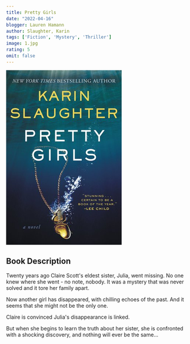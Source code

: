 ```yaml
---
title: Pretty Girls
date: "2022-04-16"
blogger: Lauren Hamann
author: Slaughter, Karin
tags: ['Fiction', 'Mystery', 'Thriller']
image: 1.jpg
rating: 5
omit: false
---
```


![Book Cover](1.jpg)

## Book Description

Twenty years ago Claire Scott's eldest sister, Julia, went missing. No one knew where she went - no note, nobody. It was a mystery that was never solved and it tore her family apart.

Now another girl has disappeared, with chilling echoes of the past. And it seems that she might not be the only one.

Claire is convinced Julia's disappearance is linked.

But when she begins to learn the truth about her sister, she is confronted with a shocking discovery, and nothing will ever be the same...